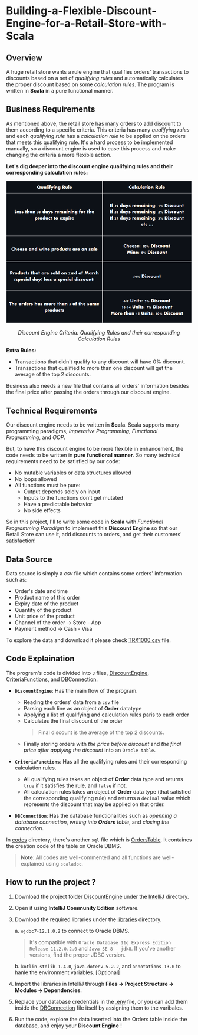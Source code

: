 # Building-a-Flexible-Discount-Engine-for-a-Retail-Store-with-Scala

## Overview ##

A huge retail store wants a rule engine that qualifies orders' transactions to discounts based on a set of *qualifying rules* and automatically calculates the proper discount based on some *calculation rules*. The program is written in __Scala__ in a pure functional manner.

## Business Requirements ##

As mentioned above, the retail store has many orders to add discount  to them according to a specific criteria. This criteria has many *qualifying rules* and each *qualifying rule* has a *calculation rule* to be applied on the orders that meets this qualifying rule. It's a hard process to be implemented manually, so a discount engine is used to ease this process and make changing the criteria a more flexible action.

__Let's dig deeper into the discount engine qualifying rules and their corresponding calculation rules:__
<div align="center">
  <img src="images/Discount Criteria.png" alt="Image">
  <p><em>Discount Engine Criteria: Qualifying Rules and their corresponding Calculation Rules</em></p>
</div>

__Extra Rules:__

* Transactions that didn't qualify to any discount will have 0% discount.
* Transactions that qualified to more than one discount will get the average of the top 2 discounts.

Business also needs a new file that contains all orders' information besides the final price after passing the orders through our discount engine.

## Technical Requirements ##

Our discount engine needs to be written in __Scala__. Scala supports many programming paradigms, *Imperative Programming*, *Functional Programming*, and *OOP*.

But, to have this discount engine to be more flexible in enhancement, the code needs to be written in __pure functional manner__. So many technical requirements need to be satisfied by our code:

* No mutable variables or data structures allowed
* No loops allowed
* All functions must be pure:
    * Output depends solely on input
    * Inputs to the functions don't get mutated
    * Have a predictable behavior
    * No side effects

So in this project, I'll to write some code in __Scala__ with *Functional Programming Paradigm* to implement this __Discount Engine__ so that our Retail Store can use it, add discounts to orders, and get their customers' satisfaction!

## Data Source ##

Data source is simply a *csv* file which contains some orders' information such as:
* Order's date and time
* Product name of this order
* Expiry date of the product
* Quantity of the product
* Unit price of the product
* Channel of the order &rarr; Store - App
* Payment method &rarr; Cash - Visa

To explore the data and download it please check [TRX1000.csv](data/TRX1000.csv) file.

## Code Explaination ##

The program's code is divided into `3` files, [DiscountEngine](codes/DiscountEngine.scala), [CriteriaFunctions](codes/CriteriaFunctions.scala), and [DBConnection](codes/DBConnection.scala).

* __`DiscountEngine`__: Has the main flow of the program.
    * Reading the orders' data from a `csv` file
    * Parsing each line as an object of __Order__ datatype
    * Applying a list of qualifying and calculation rules paris to each order
    * Calculates the final discount of the order
        > Final discount is the average of the top 2 discounts.
    * Finally storing orders with *the price before discount* and *the final price after applying the discount* into an `Oracle table`.

* __`CriteriaFunctions`__: Has all the qualifying rules and their corresponding calculation rules.
    * All qualifying rules takes an object of __Order__ data type and returns `true` if it satisfies the rule, and `false` if not.
    * All calculation rules takes an object of __Order__ data type (that satisfied the corresponding qualifying rule) and returns a `decimal` value which represents the discount that may be applied on that order.

* __`DBConnection`__: Has the database functionalities such as *openning a database connection*, *writing into __Orders__ table*, and *closing the connection*.

In [codes](codes/) directory, there's another `sql` file which is [OrdersTable](codes/OrdersTable.sql). It containes the creation code of the table on Oracle DBMS.

> __Note__: All codes are well-commented and all functions are well-explained using `scaladoc`.

## How to run the project ? ##

1. Download the project folder [DiscountEngine](IntelliJ/DiscountEngine/) under the [IntelliJ](IntelliJ/) directory.

2. Open it using __IntelliJ Community Edition__ software.

3. Download the required libraries under the [libraries](libraries/) directory.

    a. `ojdbc7-12.1.0.2` to connect to Oracle DBMS.
        
    > It's compatible with `Oracle Database 11g Express Edition Release 11.2.0.2.0` and `Java SE 8 - jdk8`. If you've another versions, find the proper JDBC version.

    b. `kotlin-stdlib-1.4.0`, `java-dotenv-5.2.2`, and `annotations-13.0` to hanle the environment variables. [Optional]

4. Import the libraries in IntelliJ through __Files &rarr; Project Structure &rarr; Modules &rarr; Dependencies__.

5. Replace your database credentials in the [.env](IntelliJ/DiscountEngine/src/main/scala/.env) file, or you can add them inside the [DBConnection](codes/DBConnection.scala) file itself by assigning them to the varibales.

6. Run the code, explore the data inserted into the Orders table inside the database, and enjoy your __Discount Engine__ !